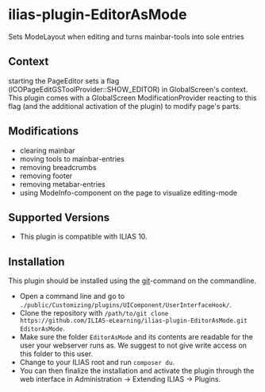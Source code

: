 # ilias-plugin-EditorAsMode
Sets ModeLayout when editing and turns mainbar-tools into sole entries

## Context
  starting the PageEditor sets a flag (lCOPageEditGSToolProvider::SHOW_EDITOR)
  in GlobalScreen's context.
  This plugin comes with a GlobalScreen ModificationProvider reacting to this
  flag  (and the additional activation of the plugin) to modify page's parts.

## Modifications
  - clearing mainbar
  - moving tools to mainbar-entries
  - removing breadcrumbs
  - removing footer
  - removing metabar-entries
  - using ModeInfo-component on the page to visualize editing-mode

## Supported Versions
* This plugin is compatible with ILIAS 10.

## Installation
This plugin should be installed using the [git](https://git-scm.com/)-command on the commandline.

* Open a command line and go to `./public/Customizing/plugins/UIComponent/UserInterfaceHook/`.
* Clone the repository with `/path/to/git clone https://github.com/ILIAS-eLearning/ilias-plugin-EditorAsMode.git EditorAsMode`.
* Make sure the folder `EditorAsMode` and its contents are readable for the user your webserver runs as. We suggest to not give write access on this folder to this user.
* Change to your ILIAS root and run `composer du`.
* You can then finalize the installation and activate the plugin through the web interface in Administration -> Extending ILIAS -> Plugins.